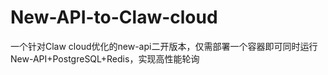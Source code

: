 # New-API-to-Claw-cloud
一个针对Claw cloud优化的new-api二开版本，仅需部署一个容器即可同时运行New-API+PostgreSQL+Redis，实现高性能轮询
